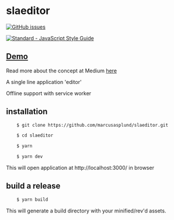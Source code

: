 # slaeditor


[![GitHub issues](https://img.shields.io/github/issues/marcusasplund/slaeditor.svg)](https://github.com/marcusasplund/slaeditor/issues)

[![Standard - JavaScript Style Guide](https://cdn.rawgit.com/feross/standard/master/badge.svg)](https://github.com/feross/standard)

## [Demo](https://pap.as/slaeditor/)

Read more about the concept at Medium [here](https://medium.com/@marcusasplund/single-line-application-bc3b9d3c9269)

A single line application 'editor'

Offline support with service worker

## installation

````bash
    $ git clone https://github.com/marcusasplund/slaeditor.git

    $ cd slaeditor

    $ yarn

    $ yarn dev
````

This will open application at http://localhost:3000/ in browser

## build a release

````bash
    $ yarn build

````
This will generate a build directory with your minified/rev'd assets.
